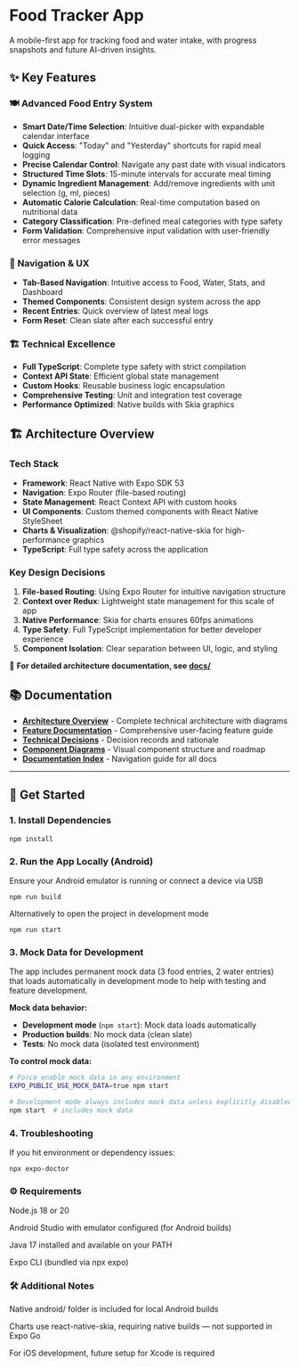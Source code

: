# Food Tracker App

A mobile-first app for tracking food and water intake, with progress snapshots and future AI-driven insights.

## ✨ Key Features

### 🍽️ Advanced Food Entry System
- **Smart Date/Time Selection**: Intuitive dual-picker with expandable calendar interface
- **Quick Access**: "Today" and "Yesterday" shortcuts for rapid meal logging
- **Precise Calendar Control**: Navigate any past date with visual indicators
- **Structured Time Slots**: 15-minute intervals for accurate meal timing
- **Dynamic Ingredient Management**: Add/remove ingredients with unit selection (g, ml, pieces)
- **Automatic Calorie Calculation**: Real-time computation based on nutritional data
- **Category Classification**: Pre-defined meal categories with type safety
- **Form Validation**: Comprehensive input validation with user-friendly error messages

### 🧭 Navigation & UX
- **Tab-Based Navigation**: Intuitive access to Food, Water, Stats, and Dashboard
- **Themed Components**: Consistent design system across the app
- **Recent Entries**: Quick overview of latest meal logs
- **Form Reset**: Clean slate after each successful entry

### 🏗️ Technical Excellence
- **Full TypeScript**: Complete type safety with strict compilation
- **Context API State**: Efficient global state management
- **Custom Hooks**: Reusable business logic encapsulation
- **Comprehensive Testing**: Unit and integration test coverage
- **Performance Optimized**: Native builds with Skia graphics

## 🏗️ Architecture Overview

### Tech Stack
- **Framework**: React Native with Expo SDK 53
- **Navigation**: Expo Router (file-based routing)
- **State Management**: React Context API with custom hooks
- **UI Components**: Custom themed components with React Native StyleSheet
- **Charts & Visualization**: @shopify/react-native-skia for high-performance graphics
- **TypeScript**: Full type safety across the application

### Key Design Decisions

1. **File-based Routing**: Using Expo Router for intuitive navigation structure
2. **Context over Redux**: Lightweight state management for this scale of app
3. **Native Performance**: Skia for charts ensures 60fps animations
4. **Type Safety**: Full TypeScript implementation for better developer experience
5. **Component Isolation**: Clear separation between UI, logic, and styling

📖 **For detailed architecture documentation, see [docs/](./docs/)**

## 📚 Documentation

- **[Architecture Overview](./docs/ARCHITECTURE.md)** - Complete technical architecture with diagrams
- **[Feature Documentation](./docs/FEATURES.md)** - Comprehensive user-facing feature guide
- **[Technical Decisions](./docs/TECHNICAL_DECISIONS.md)** - Decision records and rationale  
- **[Component Diagrams](./docs/COMPONENT_DIAGRAMS.md)** - Visual component structure and roadmap
- **[Documentation Index](./docs/README.md)** - Navigation guide for all docs

---

## 🚀 Get Started

### 1. Install Dependencies

```
npm install
```

### 2. Run the App Locally (Android)

Ensure your Android emulator is running or connect a device via USB

```
npm run build
```

Alternatively to open the project in development mode

```
npm run start
```

### 3. Mock Data for Development

The app includes permanent mock data (3 food entries, 2 water entries) that loads automatically in development mode to help with testing and feature development.

**Mock data behavior:**
- **Development mode** (`npm start`): Mock data loads automatically
- **Production builds**: No mock data (clean slate)
- **Tests**: No mock data (isolated test environment)

**To control mock data:**
```bash
# Force enable mock data in any environment
EXPO_PUBLIC_USE_MOCK_DATA=true npm start

# Development mode always includes mock data unless explicitly disabled
npm start  # includes mock data
```

### 4. Troubleshooting

If you hit environment or dependency issues:

```
npx expo-doctor
```

### ⚙️ Requirements

Node.js 18 or 20

Android Studio with emulator configured (for Android builds)

Java 17 installed and available on your PATH

Expo CLI (bundled via npx expo)

### 🛠 Additional Notes

Native android/ folder is included for local Android builds

Charts use react-native-skia, requiring native builds — not supported in Expo Go

For iOS development, future setup for Xcode is required
